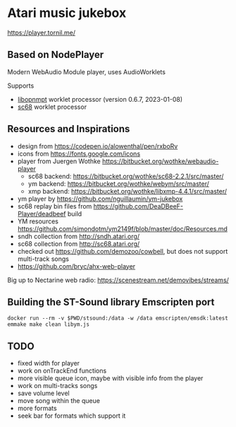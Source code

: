 # Atari music jukebox

https://player.tornil.me/


## Based on NodePlayer
Modern WebAudio Module player, uses AudioWorklets

Supports
- [libopnmpt](https://lib.openmpt.org/libopenmpt/) worklet processor (version 0.6.7, 2023-01-08)
- [sc68](http://sc68.atari.org/index.html) worklet processor



## Resources and Inspirations

- design from https://codepen.io/alowenthal/pen/rxboRv
- icons from https://fonts.google.com/icons
- player from Juergen Wothke https://bitbucket.org/wothke/webaudio-player
  - sc68 backend: https://bitbucket.org/wothke/sc68-2.2.1/src/master/
  - ym backend: https://bitbucket.org/wothke/webym/src/master/
  - xmp backend: https://bitbucket.org/wothke/libxmp-4.4.1/src/master/
- ym player by https://github.com/nguillaumin/ym-jukebox
- sc68 replay bin files from https://github.com/DeaDBeeF-Player/deadbeef build
- YM resources https://github.com/simondotm/ym2149f/blob/master/doc/Resources.md
- sndh collection from http://sndh.atari.org/
- sc68 collection from http://sc68.atari.org/
- checked out https://github.com/demozoo/cowbell, but does not support multi-track songs
- https://github.com/bryc/ahx-web-player

Big up to Nectarine web radio: https://scenestream.net/demovibes/streams/


## Building the ST-Sound library Emscripten port

```
docker run --rm -v $PWD/stsound:/data -w /data emscripten/emsdk:latest emmake make clean libym.js
```



## TODO
- fixed width for player
- work on onTrackEnd functions
- more visible queue icon, maybe with visible info from the player
- work on multi-tracks songs
- save volume level
- move song within the queue
- more formats
- seek bar for formats which support it
